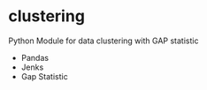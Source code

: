 # clustering
Python Module for data clustering with GAP statistic 

* Pandas
* Jenks
* Gap Statistic 
